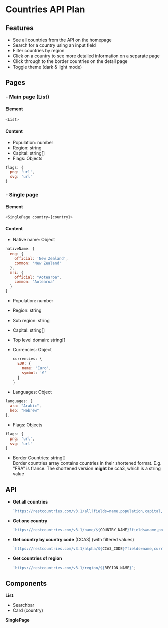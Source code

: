 # Countries API Plan

## Features

- See all countries from the API on the homepage
- Search for a country using an input field
- Filter countries by region
- Click on a country to see more detailed information on a separate page
- Click through to the border countries on the detail page
- Toggle theme (dark & light mode)

## Pages

### - Main page (List)

#### Element

```js
<List>
```

#### Content

- Population: number
- Region: string
- Capital: string[]
- Flags: Objects

```js
flags: {
  png: 'url',
  svg: 'url'
}
```

### - Single page

#### Element

```js
<SinglePage country={country}>
```

#### Content

- Native name: Object

```js
nativeName: {
  eng: {
    official: 'New Zealand',
    common: 'New Zealand'
  },
  mri: {
    official: "Aotearoa",
    common: "Aotearoa"
  }
}
```

- Population: number
- Region: string
- Sub region: string
- Capital: string[]

- Top level domain: string[]
- Currencies: Object

  ```js
  currencies: {
    EUR: {
      name: 'Euro',
      symbol: '€'
    }
  }
  ```

- Languages: Object

```js
languages: {
  ara: "Arabic",
  heb: "Hebrew"
},
```

- Flags: Objects

```js
flags: {
  png: 'url',
  svg: 'url'
}
```

- Border Countries: string[]  
  Border countries array contains countries in their shortened format. E.g. "FRA" is france.
  The shortened version **might** be cca3, which is a string value

## API

- **Get all countries**
  ```js
  `https://restcountries.com/v3.1/all?fields=name,population,capital,region,flags`;
  ```
- **Get one country**

  ```js
  `https://restcountries.com/v3.1/name/${COUNTRY_NAME}?fields=name,population,capital,region,tld,subregion,currencies,languages,borders,cca3,flags`;
  ```

- **Get country by country code** (CCA3) (with filtered values)

  ```js
  `https://restcountries.com/v3.1/alpha/${CCA3_CODE}?fields=name,currencies`;
  ```

- **Get countries of region**
  ```js
  `https://restcountries.com/v3.1/region/${REGION_NAME}`;
  ```

## Components

**List**:

- Searchbar
- Card (country)

**SinglePage**
